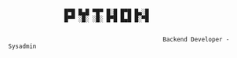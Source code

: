


                          
                    █▀█ █▄█ ▀█▀ █░█ █▀█ █▄░█
                    █▀▀ ░█░ ░█░ █▀█ █▄█ █░▀█


                                                𝙱𝚊𝚌𝚔𝚎𝚗𝚍 𝙳𝚎𝚟𝚎𝚕𝚘𝚙𝚎𝚛 - 𝚂𝚢𝚜𝚊𝚍𝚖𝚒𝚗 
